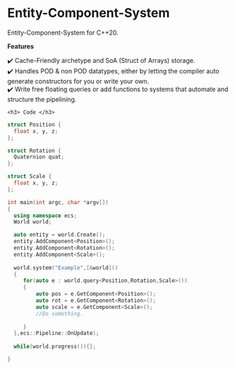 # Entity-Component-System
 Entity-Component-System for C++20.

**Features**

✔️ Cache-Friendly archetype and SoA (Struct of Arrays) storage.  <br />
✔️ Handles POD & non POD datatypes, either by letting the compiler auto generate constructors for you or write your own. <br />
✔️ Write free floating queries or add functions to systems that automate and structure the pipelining. <br />

 	<h3> Code </h3>
```cpp
struct Position {
  float x, y, z;
};

struct Rotation {
  Quaternion quat;
};

struct Scale {
  float x, y, z;
};

int main(int argc, char *argv[])
{
  using namespace ecs;
  World world;

  auto entity = world.Create();
  entity.AddComponent<Position>();
  entity.AddComponent<Rotation>();
  entity.AddComponent<Scale>();
  
  world.system("Example",[&world]()
  {
     for(auto e : world.query<Position,Rotation,Scale>())
     {
         auto pos = e.GetComponent<Position>();
         auto rot = e.GetComponent<Rotation>();
         auto scale = e.GetComponent<Scale>();
         //Do something.
  
     }
  },ecs::Pipeline::OnUpdate);
  
  while(world.progress()){}; 

}
```
